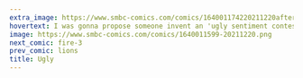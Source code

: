 ```yaml
---
extra_image: https://www.smbc-comics.com/comics/164001174220211220after.png
hovertext: I was gonna propose someone invent an 'ugly sentiment contest' but then I remembered facebook exists.
image: https://www.smbc-comics.com/comics/1640011599-20211220.png
next_comic: fire-3
prev_comic: lions
title: Ugly
---
```



